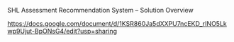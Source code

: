 SHL Assessment Recommendation System – Solution Overview

https://docs.google.com/document/d/1KSR860Ja5dXXPU7ncEKD_rINO5Lkwp9Ujut-BpONsG4/edit?usp=sharing
